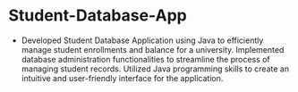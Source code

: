 # Student-Database-App
- Developed Student Database Application using Java to efficiently manage student enrollments and balance for a university. Implemented database administration functionalities to streamline the process of managing student records. Utilized Java programming skills to create an intuitive and user-friendly interface for the application.
